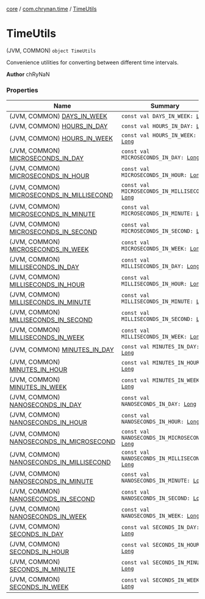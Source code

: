 [core](../../index.md) / [com.chrynan.time](../index.md) / [TimeUtils](./index.md)

# TimeUtils

(JVM, COMMON) `object TimeUtils`

Convenience utilities for converting between different time intervals.

**Author**
chRyNaN

### Properties

| Name | Summary |
|---|---|
| (JVM, COMMON) [DAYS_IN_WEEK](-d-a-y-s_-i-n_-w-e-e-k.md) | `const val DAYS_IN_WEEK: `[`Long`](https://kotlinlang.org/api/latest/jvm/stdlib/kotlin/-long/index.html) |
| (JVM, COMMON) [HOURS_IN_DAY](-h-o-u-r-s_-i-n_-d-a-y.md) | `const val HOURS_IN_DAY: `[`Long`](https://kotlinlang.org/api/latest/jvm/stdlib/kotlin/-long/index.html) |
| (JVM, COMMON) [HOURS_IN_WEEK](-h-o-u-r-s_-i-n_-w-e-e-k.md) | `const val HOURS_IN_WEEK: `[`Long`](https://kotlinlang.org/api/latest/jvm/stdlib/kotlin/-long/index.html) |
| (JVM, COMMON) [MICROSECONDS_IN_DAY](-m-i-c-r-o-s-e-c-o-n-d-s_-i-n_-d-a-y.md) | `const val MICROSECONDS_IN_DAY: `[`Long`](https://kotlinlang.org/api/latest/jvm/stdlib/kotlin/-long/index.html) |
| (JVM, COMMON) [MICROSECONDS_IN_HOUR](-m-i-c-r-o-s-e-c-o-n-d-s_-i-n_-h-o-u-r.md) | `const val MICROSECONDS_IN_HOUR: `[`Long`](https://kotlinlang.org/api/latest/jvm/stdlib/kotlin/-long/index.html) |
| (JVM, COMMON) [MICROSECONDS_IN_MILLISECOND](-m-i-c-r-o-s-e-c-o-n-d-s_-i-n_-m-i-l-l-i-s-e-c-o-n-d.md) | `const val MICROSECONDS_IN_MILLISECOND: `[`Long`](https://kotlinlang.org/api/latest/jvm/stdlib/kotlin/-long/index.html) |
| (JVM, COMMON) [MICROSECONDS_IN_MINUTE](-m-i-c-r-o-s-e-c-o-n-d-s_-i-n_-m-i-n-u-t-e.md) | `const val MICROSECONDS_IN_MINUTE: `[`Long`](https://kotlinlang.org/api/latest/jvm/stdlib/kotlin/-long/index.html) |
| (JVM, COMMON) [MICROSECONDS_IN_SECOND](-m-i-c-r-o-s-e-c-o-n-d-s_-i-n_-s-e-c-o-n-d.md) | `const val MICROSECONDS_IN_SECOND: `[`Long`](https://kotlinlang.org/api/latest/jvm/stdlib/kotlin/-long/index.html) |
| (JVM, COMMON) [MICROSECONDS_IN_WEEK](-m-i-c-r-o-s-e-c-o-n-d-s_-i-n_-w-e-e-k.md) | `const val MICROSECONDS_IN_WEEK: `[`Long`](https://kotlinlang.org/api/latest/jvm/stdlib/kotlin/-long/index.html) |
| (JVM, COMMON) [MILLISECONDS_IN_DAY](-m-i-l-l-i-s-e-c-o-n-d-s_-i-n_-d-a-y.md) | `const val MILLISECONDS_IN_DAY: `[`Long`](https://kotlinlang.org/api/latest/jvm/stdlib/kotlin/-long/index.html) |
| (JVM, COMMON) [MILLISECONDS_IN_HOUR](-m-i-l-l-i-s-e-c-o-n-d-s_-i-n_-h-o-u-r.md) | `const val MILLISECONDS_IN_HOUR: `[`Long`](https://kotlinlang.org/api/latest/jvm/stdlib/kotlin/-long/index.html) |
| (JVM, COMMON) [MILLISECONDS_IN_MINUTE](-m-i-l-l-i-s-e-c-o-n-d-s_-i-n_-m-i-n-u-t-e.md) | `const val MILLISECONDS_IN_MINUTE: `[`Long`](https://kotlinlang.org/api/latest/jvm/stdlib/kotlin/-long/index.html) |
| (JVM, COMMON) [MILLISECONDS_IN_SECOND](-m-i-l-l-i-s-e-c-o-n-d-s_-i-n_-s-e-c-o-n-d.md) | `const val MILLISECONDS_IN_SECOND: `[`Long`](https://kotlinlang.org/api/latest/jvm/stdlib/kotlin/-long/index.html) |
| (JVM, COMMON) [MILLISECONDS_IN_WEEK](-m-i-l-l-i-s-e-c-o-n-d-s_-i-n_-w-e-e-k.md) | `const val MILLISECONDS_IN_WEEK: `[`Long`](https://kotlinlang.org/api/latest/jvm/stdlib/kotlin/-long/index.html) |
| (JVM, COMMON) [MINUTES_IN_DAY](-m-i-n-u-t-e-s_-i-n_-d-a-y.md) | `const val MINUTES_IN_DAY: `[`Long`](https://kotlinlang.org/api/latest/jvm/stdlib/kotlin/-long/index.html) |
| (JVM, COMMON) [MINUTES_IN_HOUR](-m-i-n-u-t-e-s_-i-n_-h-o-u-r.md) | `const val MINUTES_IN_HOUR: `[`Long`](https://kotlinlang.org/api/latest/jvm/stdlib/kotlin/-long/index.html) |
| (JVM, COMMON) [MINUTES_IN_WEEK](-m-i-n-u-t-e-s_-i-n_-w-e-e-k.md) | `const val MINUTES_IN_WEEK: `[`Long`](https://kotlinlang.org/api/latest/jvm/stdlib/kotlin/-long/index.html) |
| (JVM, COMMON) [NANOSECONDS_IN_DAY](-n-a-n-o-s-e-c-o-n-d-s_-i-n_-d-a-y.md) | `const val NANOSECONDS_IN_DAY: `[`Long`](https://kotlinlang.org/api/latest/jvm/stdlib/kotlin/-long/index.html) |
| (JVM, COMMON) [NANOSECONDS_IN_HOUR](-n-a-n-o-s-e-c-o-n-d-s_-i-n_-h-o-u-r.md) | `const val NANOSECONDS_IN_HOUR: `[`Long`](https://kotlinlang.org/api/latest/jvm/stdlib/kotlin/-long/index.html) |
| (JVM, COMMON) [NANOSECONDS_IN_MICROSECOND](-n-a-n-o-s-e-c-o-n-d-s_-i-n_-m-i-c-r-o-s-e-c-o-n-d.md) | `const val NANOSECONDS_IN_MICROSECOND: `[`Long`](https://kotlinlang.org/api/latest/jvm/stdlib/kotlin/-long/index.html) |
| (JVM, COMMON) [NANOSECONDS_IN_MILLISECOND](-n-a-n-o-s-e-c-o-n-d-s_-i-n_-m-i-l-l-i-s-e-c-o-n-d.md) | `const val NANOSECONDS_IN_MILLISECOND: `[`Long`](https://kotlinlang.org/api/latest/jvm/stdlib/kotlin/-long/index.html) |
| (JVM, COMMON) [NANOSECONDS_IN_MINUTE](-n-a-n-o-s-e-c-o-n-d-s_-i-n_-m-i-n-u-t-e.md) | `const val NANOSECONDS_IN_MINUTE: `[`Long`](https://kotlinlang.org/api/latest/jvm/stdlib/kotlin/-long/index.html) |
| (JVM, COMMON) [NANOSECONDS_IN_SECOND](-n-a-n-o-s-e-c-o-n-d-s_-i-n_-s-e-c-o-n-d.md) | `const val NANOSECONDS_IN_SECOND: `[`Long`](https://kotlinlang.org/api/latest/jvm/stdlib/kotlin/-long/index.html) |
| (JVM, COMMON) [NANOSECONDS_IN_WEEK](-n-a-n-o-s-e-c-o-n-d-s_-i-n_-w-e-e-k.md) | `const val NANOSECONDS_IN_WEEK: `[`Long`](https://kotlinlang.org/api/latest/jvm/stdlib/kotlin/-long/index.html) |
| (JVM, COMMON) [SECONDS_IN_DAY](-s-e-c-o-n-d-s_-i-n_-d-a-y.md) | `const val SECONDS_IN_DAY: `[`Long`](https://kotlinlang.org/api/latest/jvm/stdlib/kotlin/-long/index.html) |
| (JVM, COMMON) [SECONDS_IN_HOUR](-s-e-c-o-n-d-s_-i-n_-h-o-u-r.md) | `const val SECONDS_IN_HOUR: `[`Long`](https://kotlinlang.org/api/latest/jvm/stdlib/kotlin/-long/index.html) |
| (JVM, COMMON) [SECONDS_IN_MINUTE](-s-e-c-o-n-d-s_-i-n_-m-i-n-u-t-e.md) | `const val SECONDS_IN_MINUTE: `[`Long`](https://kotlinlang.org/api/latest/jvm/stdlib/kotlin/-long/index.html) |
| (JVM, COMMON) [SECONDS_IN_WEEK](-s-e-c-o-n-d-s_-i-n_-w-e-e-k.md) | `const val SECONDS_IN_WEEK: `[`Long`](https://kotlinlang.org/api/latest/jvm/stdlib/kotlin/-long/index.html) |
